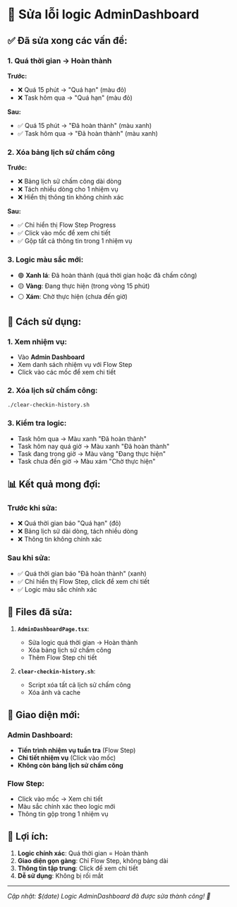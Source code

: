 # 🔧 Sửa lỗi logic AdminDashboard

## ✅ **Đã sửa xong các vấn đề:**

### 1. **Quá thời gian → Hoàn thành**
**Trước:**
- ❌ Quá 15 phút → "Quá hạn" (màu đỏ)
- ❌ Task hôm qua → "Quá hạn" (màu đỏ)

**Sau:**
- ✅ Quá 15 phút → "Đã hoàn thành" (màu xanh)
- ✅ Task hôm qua → "Đã hoàn thành" (màu xanh)

### 2. **Xóa bảng lịch sử chấm công**
**Trước:**
- ❌ Bảng lịch sử chấm công dài dòng
- ❌ Tách nhiều dòng cho 1 nhiệm vụ
- ❌ Hiển thị thông tin không chính xác

**Sau:**
- ✅ Chỉ hiển thị Flow Step Progress
- ✅ Click vào mốc để xem chi tiết
- ✅ Gộp tất cả thông tin trong 1 nhiệm vụ

### 3. **Logic màu sắc mới:**
- 🟢 **Xanh lá**: Đã hoàn thành (quá thời gian hoặc đã chấm công)
- 🟡 **Vàng**: Đang thực hiện (trong vòng 15 phút)
- ⚪ **Xám**: Chờ thực hiện (chưa đến giờ)

## 🚀 **Cách sử dụng:**

### **1. Xem nhiệm vụ:**
- Vào **Admin Dashboard**
- Xem danh sách nhiệm vụ với Flow Step
- Click vào các mốc để xem chi tiết

### **2. Xóa lịch sử chấm công:**
```bash
./clear-checkin-history.sh
```

### **3. Kiểm tra logic:**
- Task hôm qua → Màu xanh "Đã hoàn thành"
- Task hôm nay quá giờ → Màu xanh "Đã hoàn thành"
- Task đang trong giờ → Màu vàng "Đang thực hiện"
- Task chưa đến giờ → Màu xám "Chờ thực hiện"

## 📊 **Kết quả mong đợi:**

### **Trước khi sửa:**
- ❌ Quá thời gian báo "Quá hạn" (đỏ)
- ❌ Bảng lịch sử dài dòng, tách nhiều dòng
- ❌ Thông tin không chính xác

### **Sau khi sửa:**
- ✅ Quá thời gian báo "Đã hoàn thành" (xanh)
- ✅ Chỉ hiển thị Flow Step, click để xem chi tiết
- ✅ Logic màu sắc chính xác

## 🔧 **Files đã sửa:**

1. **`AdminDashboardPage.tsx`**:
   - Sửa logic quá thời gian → Hoàn thành
   - Xóa bảng lịch sử chấm công
   - Thêm Flow Step chi tiết

2. **`clear-checkin-history.sh`**:
   - Script xóa tất cả lịch sử chấm công
   - Xóa ảnh và cache

## 📱 **Giao diện mới:**

### **Admin Dashboard:**
- **Tiến trình nhiệm vụ tuần tra** (Flow Step)
- **Chi tiết nhiệm vụ** (Click vào mốc)
- **Không còn bảng lịch sử chấm công**

### **Flow Step:**
- Click vào mốc → Xem chi tiết
- Màu sắc chính xác theo logic mới
- Thông tin gộp trong 1 nhiệm vụ

## 🎯 **Lợi ích:**

1. **Logic chính xác**: Quá thời gian = Hoàn thành
2. **Giao diện gọn gàng**: Chỉ Flow Step, không bảng dài
3. **Thông tin tập trung**: Click để xem chi tiết
4. **Dễ sử dụng**: Không bị rối mắt

---
*Cập nhật: $(date)*
*Logic AdminDashboard đã được sửa thành công! 🎉*
